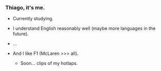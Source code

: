 ### Thiago, it's me.
- Currently studying.
- I understand English reasonably well (maybe more languages ​​in the future).
- ...
  
- And I like F1 (McLaren >>> all).
  - Soon... clips of my hotlaps.

